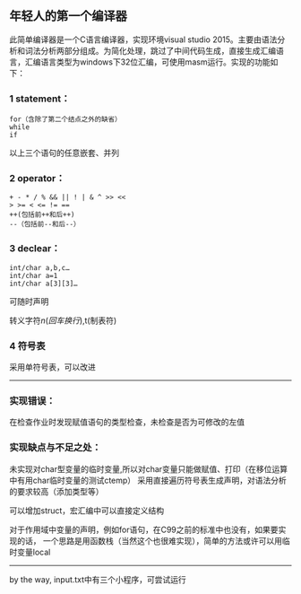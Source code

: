 ## 年轻人的第一个编译器

此简单编译器是一个C语言编译器，实现环境visual studio 2015。主要由语法分析和词法分析两部分组成。为简化处理，跳过了中间代码生成，直接生成汇编语言，汇编语言类型为windows下32位汇编，可使用masm运行。实现的功能如下：

### 1 statement：
```
for（含除了第二个结点之外的缺省）
while
if
```
以上三个语句的任意嵌套、并列

### 2 operator：
```
+ - * / % && || ! | & ^ >> << 
> >= < <= != == 
++(包括前++和后++)
--（包括前--和后--）
```

### 3 declear：
```
int/char a,b,c…
int/char a=1
int/char a[3][3]…
```
可随时声明

转义字符$n(回车换行),$t(制表符)

### 4 符号表
采用单符号表，可以改进

---
### 实现错误：
在检查作业时发现赋值语句的类型检查，未检查是否为可修改的左值

### 实现缺点与不足之处：
未实现对char型变量的临时变量,所以对char变量只能做赋值、打印（在移位运算中有用char临时变量的测试ctemp）
采用直接遍历符号表生成声明，对语法分析的要求较高（添加类型等）

可以增加struct，宏汇编中可以直接定义结构

对于作用域中变量的声明，例如for语句，在C99之前的标准中也没有，如果要实现的话，
一个思路是用函数栈（当然这个也很难实现），简单的方法或许可以用临时变量local

---
by the way, input.txt中有三个小程序，可尝试运行
